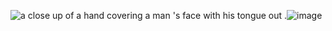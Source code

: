 <img src="https://media.tenor.com/0k9J2KavW1cAAAAi/gojo-nah-id-win.gif" alt="a close up of a hand covering a man &#39;s face with his tongue out ."/>![image](https://github.com/user-attachments/assets/f74c4574-0b38-46bd-a753-1227a3dd4029)
